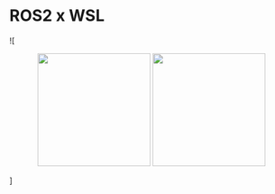 # ROS2 x WSL
![<div align="center">
  <img src="https://upload.wikimedia.org/wikipedia/commons/b/bb/Ros_logo.svg" width="200" />
  <img src="https://upload.wikimedia.org/wikipedia/commons/4/49/Windows_Subsystem_for_Linux_logo.png" width="200" />
</div>]
